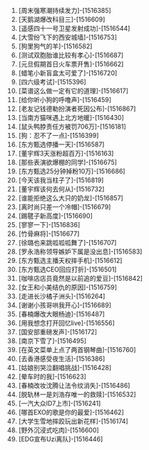 
1. [周末强寒潮持续发力]-[1516385]
1. [天鹅湖爆改科目三]-[1516609]
1. [遥感四十一号卫星发射成功]-[1516544]
1. [大雪纷飞下的西安城墙]-[1516753]
1. [狗里狗气的羊]-[1516582]
1. [测试双胞胎谁比较有孝心]-[1516687]
1. [元旦假期首日火车票开售]-[1516662]
1. [蜡笔小新盲盒太可爱了]-[1516720]
1. [四六级考试]-[1515396]
1. [菜谱这么做一定有它的道理]-[1516617]
1. [给你听小狗的呼噜声]-[1516459]
1. [老友记钱德勒扮演者死因公布]-[1516867]
1. [当南方猫咪遇上北方地暖]-[1516430]
1. [鼠头鸭脖责任方被罚706万]-[1516181]
1. [狗：忍不了一点]-[1516399]
1. [东方甄选停播一天]-[1516587]
1. [董宇辉3天涨粉超百万]-[1516163]
1. [那些表演欲爆棚的同学]-[1516675]
1. [东方甄选25分钟掉粉10万]-[1516686]
1. [今天该我当柱子了]-[1516819]
1. [董宇辉该何去何从]-[1516732]
1. [谁能拒绝这么大只的奶龙]-[1516857]
1. [离时尚只差一个冷帽]-[1516679]
1. [踢毽子新高度]-[1516690]
1. [寥寥一下]-[1516836]
1. [竹骨麻将]-[1516677]
1. [徐璐也来跳呱呱呱舞了]-[1516707]
1. [罗永浩称领导嫉妒下属是没出息]-[1516583]
1. [东方甄选主播天权摔手机]-[1516612]
1. [东方甄选CEO回应打折]-[1516501]
1. [咖啡店店员竟然是以前追的爱豆]-[1516842]
1. [女王和小美结仇的原因]-[1516759]
1. [走进长沙橘子洲头]-[1516264]
1. [谢谢小孩哥哄我开心]-[1516689]
1. [春楠爆改大眼杨迪]-[1516487]
1. [用我想念打开回忆live]-[1516556]
1. [国安部重磅发声]-[1516172]
1. [南京下雪了]-[1516495]
1. [在英文菜单上点了两首钢琴曲]-[1516760]
1. [去香港感受夜生活]-[1516386]
1. [姑娘别哭泣翻唱挑战]-[1516428]
1. [晕车时的我]-[1516623]
1. [春楠改妆沈腾让法令纹消失]-[1516486]
1. [脱轨林一是刘浩存唯一的救赎]-[1516532]
1. [一汽大众ID7上市]-[1516241]
1. [哪首EXO的歌是你的最爱]-[1516462]
1. [大学生雪地摔跤玩出新花样]-[1516174]
1. [野外沉浸式吃肉]-[1516600]
1. [EDG宣布Uzi离队]-[1516446]